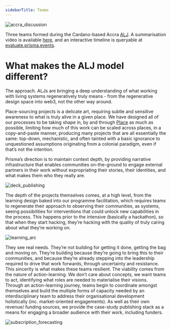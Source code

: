 ```yaml
---
sidebarTitle: Teams
---
```


![accra_discussion](/accra_discussion.jpg)

Three teams formed during the Cardano-based Accra [ALJ](/patterns/action-learning%20journeys). A summarisation video is available [here](/events/accra), and an interactive timeline is queryable at [evaluate.prisma.events](https://evaluate.prisma.events).

# What makes the ALJ model different? 

The approach. ALJs are bringing a deep understanding of what working with living systems regeneratively truly means - from the regenerative design space into web3, not the other way around. 

Place-sourcing projects is a delicate art, requiring subtle and sensitive awareness to what is truly alive in a given place. We have designed all of our processes to be taking shape in, by and through [Place](/glossary/Place) as much as possible, limiting how much of this work can be scaled across places, in a copy-and-paste manner, producing many projects that are all essentially the same: top-down, mechanistic, and often tainted with a basic ignorance to unquestioned assumptions originating from a colonial paradigm, even if that’s not the intention.

Prisma’s direction is to maintain context depth, by providing narrative infrastructure that enables communities on-the-ground to engage external partners in their work without expropriating their stories, their identities, and what makes them who they really are. 

![deck_publishing](/deck_publishing.png)

The depth of the projects themselves comes, at a high level, from the learning design baked into our programme facilitation, which requires teams to regenerate their approach to observing their communities, as systems, seeing possibilities for interventions that could unlock new capabilities in the process. This happens prior to the intensive (basically a hackathon), so that when they start hacking, they’re hacking with the quality of truly caring about what they’re working on. 

![learning_arc](/learning-arcs-w-iteration.png)

They see real needs. They’re not building for getting it done, getting the bag and moving on. They’re building because they’re going to bring this to their communities, and because they’re already stepping into the leadership required to drive that work forwards, through uncertainty and resistance. This sincerity is what makes these teams resilient. The viability comes from the nature of action-learning. We don’t care about concepts, we want teams to act, identifying what roles are needed to materialise their visions. Through an action-learning journey, teams begin to coordinate amongst themselves and build the multiple forms of capacity needed by an interdisciplinary team to address their organisational development holistically (inc. market-oriented engagements). As well as their own revenue/ funding sources, we provide the case-study publishing stack as a means for engaging a broader audience with their work, including funders. 

![subscription_forecasting](/deck_subscription_forecasting.png)
